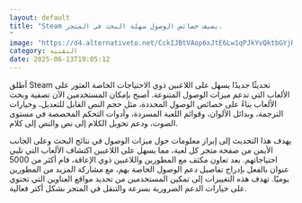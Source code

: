 ```yaml
---
layout: default
title: "Steam يضيف خصائص الوصول سهلة البحث في المتجر.
"
image: "https://d4.alternativeto.net/CckIJBtVAop6xJtE6Lw1qPJkYvQktbGYjR413EAqBYY/rs:fill:1520:760:0/g:ce:0:0/YWJzOi8vZGlzdC9jb250ZW50LzE3NDk4MTUwMjc3NjIucG5n.png"
category: التقنية
date: 2025-06-13T19:05:12
---
```


أطلق Steam تحديثًا جديدًا يسهل على اللاعبين ذوي الاحتياجات الخاصة العثور على الألعاب التي تدعم ميزات الوصول المتنوعة. أصبح بإمكان المستخدمين الآن تصفية وبحث الألعاب بناءً على خصائص الوصول المحددة، مثل حجم النص القابل للتعديل، وخيارات الترجمة، وبدائل الألوان، وقوائم اللعبة المسردة، وأدوات التحكم المخصصة في مستوى الصوت، ودعم تحويل الكلام إلى نص والنص إلى كلام.

يهدف هذا التحديث إلى إبراز معلومات حول ميزات الوصول في نتائج البحث وعلى الجانب الأيمن من صفحة متجر كل لعبة، مما يسهل على اللاعبين اكتشاف الألعاب التي تلبي احتياجاتهم. بعد تعاون مكثف مع المطورين واللاعبين ذوي الإعاقة، قام أكثر من 5000 عنوان بالفعل بإدراج تفاصيل دعم الوصول الخاصة بهم، مع مشاركة المزيد من المطورين يوميًا. تهدف هذه التغييرات إلى تمكين المستخدمين من تحديد مواقع العناوين التي تحتوي على خيارات الدعم الضرورية بسرعة والتنقل في المتجر بشكل أكثر فعالية.
